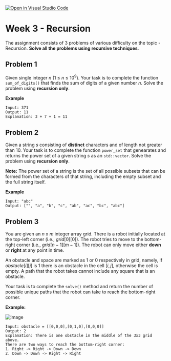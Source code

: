 [![Open in Visual Studio Code](https://classroom.github.com/assets/open-in-vscode-c66648af7eb3fe8bc4f294546bfd86ef473780cde1dea487d3c4ff354943c9ae.svg)](https://classroom.github.com/online_ide?assignment_repo_id=10743773&assignment_repo_type=AssignmentRepo)
# Week 3 - Recursion

The assignment consists of 3 problems of various difficulty on the topic - Recursion. **Solve all the problems using recursive techniques**.

## Problem 1

Given single integer $n$ (1 &#8804; $n$ &#8804; 10<sup>9</sup>). Your task is to complete the function `sum_of_digits()` that finds the sum of digits of a given number $n$. Solve the problem using **recursion only**.

**Example**
```
Input: 371
Output: 11
Explanation: 3 + 7 + 1 = 11
```

## Problem 2

Given a string $s$ consisting of **distinct** characters and of length not greater than $10$. Your task is to complete the function `power_set` that genearates and returns the power set of a given string $s$ as an `std::vector`. Solve the problem using **recursion only**.

**Note:** The power set of a string is the set of all possible subsets that can be formed from the characters of that string, including the empty subset and the full string itself.

**Example**
```
Input: "abc"
Output: ["", "a", "b", "c", "ab", "ac", "bc", "abc"]
```

## Problem 3

You are given an $n$ x $m$ integer array grid. There is a robot initially located at the top-left corner (i.e., $grid[0][0]$). The robot tries to move to the bottom-right corner (i.e., $grid[n - 1][m - 1]$). The robot can only move either **down** or **right** at any point in time.

An obstacle and space are marked as 1 or 0 respectively in grid, namely, if $obstacle[i][j]$ is 1 there is an obstacle in the cell $[i, j]$, otherwise the cell is empty. A path that the robot takes cannot include any square that is an obstacle.

Your task is to complete the `solve()` method and return the number of possible unique paths that the robot can take to reach the bottom-right corner.

**Example:**

![image](https://user-images.githubusercontent.com/129171338/229522747-4e9de755-70a4-46c2-9b85-a248418f6c66.png)

```
Input: obstacle = [[0,0,0],[0,1,0],[0,0,0]]
Output: 2
Explanation: There is one obstacle in the middle of the 3x3 grid above.
There are two ways to reach the bottom-right corner:
1. Right -> Right -> Down -> Down
2. Down -> Down -> Right -> Right
```
